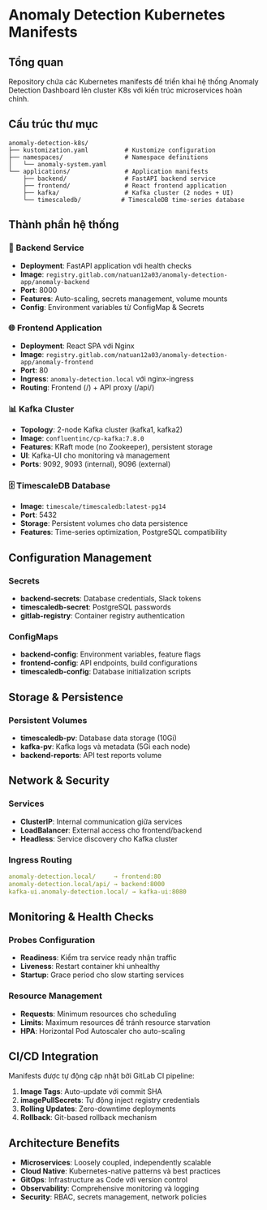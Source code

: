 # Anomaly Detection Kubernetes Manifests

## Tổng quan
Repository chứa các Kubernetes manifests để triển khai hệ thống Anomaly Detection Dashboard lên cluster K8s với kiến trúc microservices hoàn chỉnh.

## Cấu trúc thư mục

```
anomaly-detection-k8s/
├── kustomization.yaml          # Kustomize configuration
├── namespaces/                 # Namespace definitions
│   └── anomaly-system.yaml
└── applications/               # Application manifests
    ├── backend/                # FastAPI backend service
    ├── frontend/               # React frontend application  
    ├── kafka/                  # Kafka cluster (2 nodes + UI)
    └── timescaledb/           # TimescaleDB time-series database
```

## Thành phần hệ thống

### 🚀 Backend Service
- **Deployment**: FastAPI application với health checks
- **Image**: `registry.gitlab.com/natuan12a03/anomaly-detection-app/anomaly-backend`
- **Port**: 8000
- **Features**: Auto-scaling, secrets management, volume mounts
- **Config**: Environment variables từ ConfigMap & Secrets

### 🌐 Frontend Application  
- **Deployment**: React SPA với Nginx
- **Image**: `registry.gitlab.com/natuan12a03/anomaly-detection-app/anomaly-frontend`
- **Port**: 80
- **Ingress**: `anomaly-detection.local` với nginx-ingress
- **Routing**: Frontend (/) + API proxy (/api/)

### 📊 Kafka Cluster
- **Topology**: 2-node Kafka cluster (kafka1, kafka2)
- **Image**: `confluentinc/cp-kafka:7.8.0`
- **Features**: KRaft mode (no Zookeeper), persistent storage
- **UI**: Kafka-UI cho monitoring và management
- **Ports**: 9092, 9093 (internal), 9096 (external)

### 🗄️ TimescaleDB Database
- **Image**: `timescale/timescaledb:latest-pg14`
- **Port**: 5432
- **Storage**: Persistent volumes cho data persistence
- **Features**: Time-series optimization, PostgreSQL compatibility

## Configuration Management

### Secrets
- **backend-secrets**: Database credentials, Slack tokens
- **timescaledb-secret**: PostgreSQL passwords
- **gitlab-registry**: Container registry authentication

### ConfigMaps
- **backend-config**: Environment variables, feature flags
- **frontend-config**: API endpoints, build configurations
- **timescaledb-config**: Database initialization scripts

## Storage & Persistence

### Persistent Volumes
- **timescaledb-pv**: Database data storage (10Gi)
- **kafka-pv**: Kafka logs và metadata (5Gi each node)
- **backend-reports**: API test reports volume

## Network & Security

### Services
- **ClusterIP**: Internal communication giữa services
- **LoadBalancer**: External access cho frontend/backend
- **Headless**: Service discovery cho Kafka cluster

### Ingress Routing
```yaml
anomaly-detection.local/     → frontend:80
anomaly-detection.local/api/ → backend:8000
kafka-ui.anomaly-detection.local/ → kafka-ui:8080
```

## Monitoring & Health Checks

### Probes Configuration
- **Readiness**: Kiểm tra service ready nhận traffic
- **Liveness**: Restart container khi unhealthy
- **Startup**: Grace period cho slow starting services

### Resource Management
- **Requests**: Minimum resources cho scheduling
- **Limits**: Maximum resources để tránh resource starvation
- **HPA**: Horizontal Pod Autoscaler cho auto-scaling

## CI/CD Integration

Manifests được tự động cập nhật bởi GitLab CI pipeline:
1. **Image Tags**: Auto-update với commit SHA
2. **imagePullSecrets**: Tự động inject registry credentials  
3. **Rolling Updates**: Zero-downtime deployments
4. **Rollback**: Git-based rollback mechanism


## Architecture Benefits
- **Microservices**: Loosely coupled, independently scalable
- **Cloud Native**: Kubernetes-native patterns và best practices  
- **GitOps**: Infrastructure as Code với version control
- **Observability**: Comprehensive monitoring và logging
- **Security**: RBAC, secrets management, network policies